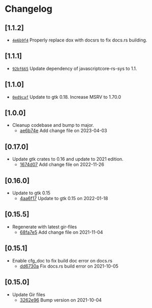 # Changelog

## \[1.1.2]

- [`4e6b9f4`](https://github.com/tauri-apps/javascriptcore-rs/commit/4e6b9f41121a2b6cbcda6f320e50921829232dc1) Properly replace dox with docsrs to fix docs.rs building.

## \[1.1.1]

- [`92bf665`](https://github.com/tauri-apps/javascriptcore-rs/commit/92bf66509d773a704a24f228a7157a41d608bd80) Update dependency of javascriptcore-rs-sys to 1.1.

## \[1.1.0]

- [`0ed9caf`](https://github.com/tauri-apps/javascriptcore-rs/commit/0ed9caf1da825bfe25fe9d7e1be7dd1f87422982) Update to gtk 0.18.
  Increase MSRV to 1.70.0

## \[1.0.0]

- Cleanup codebase and bump to major.
  - [ae6b74e](https://github.com/tauri-apps/javascriptcore-rs/commit/ae6b74eb8161d46739334b8b4e25719c563a8da9) Add change file on 2023-04-03

## \[0.17.0]

- Update gtk crates to 0.16 and update to 2021 edition.
  - [1674d07](https://github.com/tauri-apps/javascriptcore-rs/commit/1674d0716c4e76705ce958fc8c464bb9cb4e9320) Add change file on 2022-11-26

## \[0.16.0]

- Update to gtk 0.15
  - [4aa6f17](https://github.com/tauri-apps/javascriptcore-rs/commit/4aa6f1758343f50cc7f7af42ac903077349b8051) Update to gtk 0.15 on 2022-01-18

## \[0.15.5]

- Regenerate with latest gir-files
  - [68fa7e5](https://github.com/tauri-apps/javascriptcore-rs/commit/68fa7e5f12110ac47c07afaaeebfeb7067dfca21) Add change file on 2021-11-04

## \[0.15.1]

- Enable cfg_doc to fix build doc error on docs.rs
  - [dd6730a](https://github.com/tauri-apps/javascriptcore-rs/commit/dd6730a7e478cf9a33b02f9fc8509f70330e861f) Fix docs.rs build error on 2021-10-05

## \[0.15.0]

- Update Gir files
  - [3262e96](https://github.com/tauri-apps/javascriptcore-rs/commit/3262e96efc1cd6a640b81368255f3ae9325b2170) Bump version on 2021-10-04

